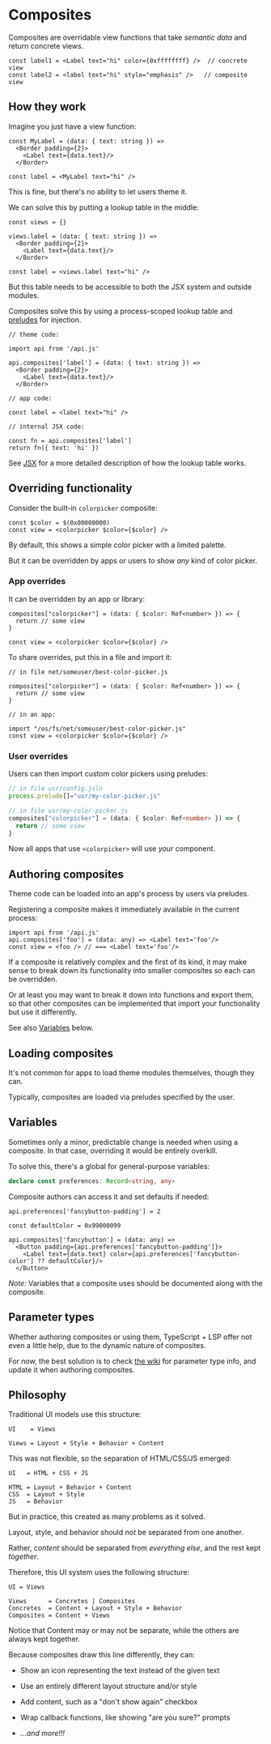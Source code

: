 # Composites

Composites are overridable view functions that take *semantic data* and return concrete views.

```tsx
const label1 = <Label text="hi" color={0xffffffff} />  // concrete view
const label2 = <label text="hi" style="emphasis" />   // composite view
```


## How they work

Imagine you just have a view function:

```tsx
const MyLabel = (data: { text: string }) =>
  <Border padding={2}>
    <Label text={data.text}/>
  </Border>

const label = <MyLabel text="hi" />
```

This is fine, but there's no ability to let users theme it.

We can solve this by putting a lookup table in the middle:

```tsx
const views = {}

views.label = (data: { text: string }) =>
  <Border padding={2}>
    <Label text={data.text}/>
  </Border>

const label = <views.label text="hi" />
```

But this table needs to be accessible to both the JSX system and outside modules.

Composites solve this by using a process-scoped lookup table and [preludes](architecture.md#preludes) for injection.

```tsx
// theme code:

import api from '/api.js'

api.composites['label'] = (data: { text: string }) =>
  <Border padding={2}>
    <Label text={data.text}/>
  </Border>

// app code:

const label = <label text="hi" />

// internal JSX code:

const fn = api.composites['label']
return fn({ text: 'hi' })
```

See [JSX](views.md#jsx) for a more detailed description of how the lookup table works.

## Overriding functionality

Consider the built-in `colorpicker` composite:

```tsx
const $color = $(0x00000000)
const view = <colorpicker $color={$color} />
```

By default, this shows a simple color picker with a limited palette.

But it can be overridden by apps or users to show *any* kind of color picker.

### App overrides

It can be overridden by an app or library:

```tsx
composites["colorpicker"] = (data: { $color: Ref<number> }) => {
  return // some view
}

const view = <colorpicker $color={$color} />
```

To share overrides, put this in a file and import it:

```tsx
// in file net/someuser/best-color-picker.js

composites["colorpicker"] = (data: { $color: Ref<number> }) => {
  return // some view
}

// in an app:

import "/os/fs/net/someuser/best-color-picker.js"
const view = <colorpicker $color={$color} />
```

### User overrides

Users can then import custom color pickers using preludes:

```ts
// in file usr/config.jsln
process.prelude[]="usr/my-color-picker.js"

// in file usr/my-color-picker.js
composites["colorpicker"] = (data: { $color: Ref<number> }) => {
  return // some view
}
```

Now all apps that use `<colorpicker>` will use *your* component.

## Authoring composites

Theme code can be loaded into an app's process by users via preludes.

Registering a composite makes it immediately available in the current process:

```tsx
import api from '/api.js'
api.composites['foo'] = (data: any) => <Label text='foo'/>
const view = <foo /> // === <Label text='foo'/>
```

If a composite is relatively complex and the first of its kind,
it may make sense to break down its functionality into smaller composites
so each can be overridden.

Or at least you may want to break it down into functions
and export them, so that other composites can be implemented that
import your functionality but use it differently.

See also [Variables](#variables) below.

## Loading composites

It's not common for apps to load theme modules themselves, though they can.

Typically, composites are loaded via preludes specified by the user.

## Variables

Sometimes only a minor, predictable change is needed when using a composite.
In that case, overriding it would be entirely overkill.

To solve this, there's a global for general-purpose variables:

```ts
declare const preferences: Record<string, any>
```

Composite authors can access it and set defaults if needed:

```tsx
api.preferences['fancybutton-padding'] = 2

const defaultColor = 0x99000099

api.composites['fancybutton'] = (data: any) =>
  <Button padding={api.preferences['fancybutton-padding']}>
    <Label text={data.text} color={api.preferences['fancybutton-color'] ?? defaultColor}/>
  </Button>
```

*Note:* Variables that a composite uses should be documented along with the composite.


## Parameter types

Whether authoring composites or using them,
TypeScript + LSP offer not even a little help,
due to the dynamic nature of composites.

For now, the best solution is to check
[the wiki](https://github.com/ppl-90s-dev/ppl/wiki)
for parameter type info, and update it when authoring composites.



## Philosophy


Traditional UI models use this structure:

```
UI    = Views

Views = Layout + Style + Behavior + Content
```

This was not flexible, so the separation of HTML/CSS/JS emerged:

```
UI   = HTML + CSS + JS

HTML = Layout + Behavior + Content
CSS  = Layout + Style
JS   = Behavior
```

But in practice, this created as many problems as it solved.

Layout, style, and behavior should *not* be separated from one another.

Rather, *content* should be separated from *everything else*, and the rest kept *together*.

Therefore, this UI system uses the following structure:

```
UI = Views

Views      = Concretes | Composites
Concretes  = Content + Layout + Style + Behavior
Composites = Content + Views
```

Notice that Content may or may not be separate, while the others are always kept together.

Because composites draw this line differently, they can:

* Show an icon representing the text instead of the given text

* Use an entirely different layout structure and/or style

* Add content, such as a "don't show again" checkbox

* Wrap callback functions, like showing "are you sure?" prompts

* *...and more!!!*
